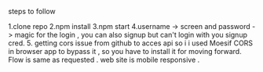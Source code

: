 steps to follow

1.clone repo
2.npm install
3.npm start
4.username -> screen and password -> magic for the login , you can also signup but can't login with you signup cred.
5. getting cors issue from github to acces api so i i used Moesif CORS in browser app to bypass it , so you have to install it for moving forward.
Flow is same as requested .
web site is mobile responsive .
